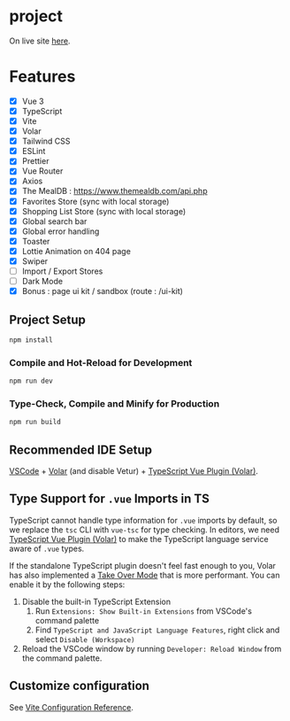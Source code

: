 # project

On live site [here](https://vue-js-cours-m1.vercel.app/).

# Features

- [x] Vue 3
- [x] TypeScript
- [x] Vite
- [x] Volar
- [x] Tailwind CSS
- [x] ESLint
- [x] Prettier
- [x] Vue Router
- [x] Axios
- [x] The MealDB : https://www.themealdb.com/api.php
- [x] Favorites Store (sync with local storage)
- [x] Shopping List Store (sync with local storage)
- [x] Global search bar
- [x] Global error handling
- [x] Toaster
- [x] Lottie Animation on 404 page
- [x] Swiper
- [ ] Import / Export Stores
- [ ] Dark Mode
- [x] Bonus : page ui kit / sandbox (route : /ui-kit)

## Project Setup

```sh
npm install
```

### Compile and Hot-Reload for Development

```sh
npm run dev
```

### Type-Check, Compile and Minify for Production

```sh
npm run build
```

## Recommended IDE Setup

[VSCode](https://code.visualstudio.com/) + [Volar](https://marketplace.visualstudio.com/items?itemName=Vue.volar) (and disable Vetur) + [TypeScript Vue Plugin (Volar)](https://marketplace.visualstudio.com/items?itemName=Vue.vscode-typescript-vue-plugin).

## Type Support for `.vue` Imports in TS

TypeScript cannot handle type information for `.vue` imports by default, so we replace the `tsc` CLI with `vue-tsc` for type checking. In editors, we need [TypeScript Vue Plugin (Volar)](https://marketplace.visualstudio.com/items?itemName=Vue.vscode-typescript-vue-plugin) to make the TypeScript language service aware of `.vue` types.

If the standalone TypeScript plugin doesn't feel fast enough to you, Volar has also implemented a [Take Over Mode](https://github.com/johnsoncodehk/volar/discussions/471#discussioncomment-1361669) that is more performant. You can enable it by the following steps:

1. Disable the built-in TypeScript Extension
   1. Run `Extensions: Show Built-in Extensions` from VSCode's command palette
   2. Find `TypeScript and JavaScript Language Features`, right click and select `Disable (Workspace)`
2. Reload the VSCode window by running `Developer: Reload Window` from the command palette.

## Customize configuration

See [Vite Configuration Reference](https://vitejs.dev/config/).
